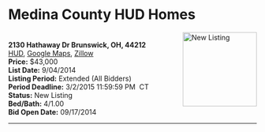 # Medina County HUD Homes

[<img alt="New Listing" src="https://www.hudhomestore.com/pages/ImageShow.aspx?Case=412-531343" align="right" style="height:150px;">](http://www.hudhomestore.com/Listing/PropertyDetails.aspx?caseNumber=412-531343)  
**2130 Hathaway Dr Brunswick, OH, 44212**  
[HUD](http://www.hudhomestore.com/Listing/PropertyDetails.aspx?caseNumber=412-531343), [Google Maps](http://maps.google.com/maps?q=2130+Hathaway+Dr+Brunswick%2C+OH%2C+44212), [Zillow](http://www.zillow.com/homes/2130+Hathaway+Dr+Brunswick%2C+OH%2C+44212/)  
**Price:** $43,000  
**List Date:** 9/04/2014  
**Listing Period:** Extended (All Bidders)  
**Period Deadline:** 3/2/2015 11:59:59 PM  CT  
**Status:** New Listing  
**Bed/Bath:** 4/1.00  
**Bid Open Date:** 09/17/2014

***

